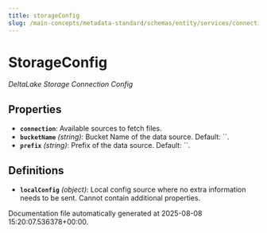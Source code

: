 ```yaml
---
title: storageConfig
slug: /main-concepts/metadata-standard/schemas/entity/services/connections/database/deltalake/storageconfig
---
```


# StorageConfig

*DeltaLake Storage Connection Config*

## Properties

- **`connection`**: Available sources to fetch files.
- **`bucketName`** *(string)*: Bucket Name of the data source. Default: ``.
- **`prefix`** *(string)*: Prefix of the data source. Default: ``.
## Definitions

- **`localConfig`** *(object)*: Local config source where no extra information needs to be sent. Cannot contain additional properties.


Documentation file automatically generated at 2025-08-08 15:20:07.536378+00:00.

